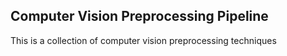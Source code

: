 ## Computer Vision Preprocessing Pipeline
This is a collection of computer vision preprocessing techniques
